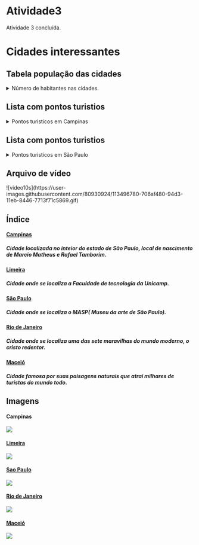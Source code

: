 # Atividade3
Atividade 3 concluída.
<!DOCTYPE html>
<html> 

  </head>
  <body>
  <h1> Cidades interessantes </h1>
  
  <p><h2> Tabela população das cidades</h2>
<details> 
<Summary> Número de habitantes nas cidades. </Summary>
<table border="1">
    <tr><th>Cidades</th><th colspan="2"> População total </th></tr>
    <tr><td>Campinas</td><td coldspan="2">	1 213 792 hab.</td></tr>
    <tr><td>Limeira </td><td coldspan="2">  308.482 hab.</td></tr>
    <tr><td>São Paulo</td><td coldspan="2"> 12,33 milhões hab.</td></tr>
    <tr><td>Rio de Janeiro</td><td coldspan="2"> 6,748 milhões hab.</td></tr>
    <tr><td> Maceió</td><td coldspan="2">1,025 milhão hab. </td></tr>
</table>
</details>
</p>

<p><h2>Lista com pontos turistios </h2>
  
  <details>
    <summary>Pontos turisticos em Campinas</summary>
  <ol>
        <li>Parque Portugal</li>
        <li>Shopping Dom Pedro</li>
        <li>Bosque dos jequitibas</li>
        <li>Pedreira do chapadão </li>
        <li>Mercado municipal</li>
    </ol>
  </details>
</p>


<p><h2>Lista com pontos turistios </h2>
  
  <details>
    <summary>Pontos turisticos em São Paulo</summary>
  <ul>
      <li>Museu da arte de São Paulo </li>
      <li>Parque Ibirapuera</li>
      <li>Pinacoteca de São Paulo</li>
      <li>Mercado municipal </li>
      <li>Estádio Morumbi</li>
  </ul>
</details>
</p>

<p><h2> Arquivo de vídeo </h2>
![video10s](https://user-images.githubusercontent.com/80930924/113496780-706af480-94d3-11eb-8446-7713f71c5869.gif)


  <p> <h2> Índice </h2> </p>

  <p> <h4> <a href="#um"> Campinas </a> </h4> </p> 
  <p> <h5> Cidade localizada no inteior do estado de São Paulo, local de nascimento de Marcio Matheus e Rafael Tamborim. </h5> </p>
  
  
  <p> <h4> <a href="#dois"> Limeira </a> </h4> </p> 
  <p> <h5> Cidade onde se localiza a Faculdade de tecnologia da Unicamp. </h5> </p>
  
  
  <p> <h4> <a href="#tres"> São Paulo </a> </h4> </p>
  <p> <h5> Cidade onde se localiza o MASP( Museu da arte de São Paulo). </h5> </p>
  
  
  <p> <h4> <a href="#quatro"> Rio de Janeiro </a> </h4> </p>
  <p> <h5> Cidade onde se localiza uma das sete maravilhas do mundo moderno, o cristo redentor.</h5> </p>
  
  <p> <h4> <a href="#cinco"> Maceió </a> </h4> </p>
  <p> <h5> Cidade famosa por suas paisagens naturais que atrai milhares de turistas do mundo todo. </h5> </p>
 
 <p> <h2> Imagens </h2> </p>
 
<h4 id="um">Campinas</h4> 

<a href="https://wikitravel.org/pt/Campinas"> <img src="https://www.livehere.com.br/blog/wp-content/uploads/2019/05/morar-em-campinas-990x556.jpg"/>

<h4 id="dois">Limeira</h4> 

<a href="https://wikitravel.org/pt/Limeira"> <img src="https://catagua.com.br/wp-content/uploads/2020/06/6-vantagens-de-morar-em-limeira-768x512.jpg"/>
  
<h4 id="tres"> Sao Paulo</h4> 
  
<a href="https://wikitravel.org/pt/S%C3%A3o_Paulo"> <img src="https://www.euandopelomundo.com/wp-content/uploads/2019/04/sao_paulo.jpg"/>
 
<h4 id="quatro">Rio de Janeiro</h4> 
 
 <a href="https://wikitravel.org/pt/Rio_de_Janeiro"> <img src="https://rederiohoteis.com/wp-content/uploads/2018/03/2018-04-11-rio-de-janeiro-em-3-dias-como-aproveitar-802x506.jpg"/>
  
 <h4 id="cinco">Maceió</h4> 
  
<a href="https://wikitravel.org/pt/Macei%C3%B3"> <img src="http://www.maceio.al.gov.br/wp-content/uploads/2020/12/jpg/2020/12/Macei%C3%B3-Jonathan-Lins-30-1024x767.jpg"/>
 
  
  
  </body>
  </html>
